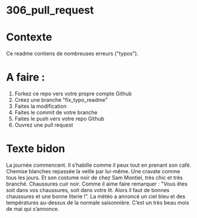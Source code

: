 # 306_pull_request

# Contexte
Ce readme contiens de nombreuses erreurs ("typos"). 

# A faire :

1. Forkez ce repo vers votre propre compte Github
2. Créez une branche "fix_typo_readme"
3. Faites la modification
4. Faites le commit de votre branche
5. Faites le push vers votre repo Github
6. Ouvrez une pull request


# Texte bidon

La journée commencent. Il s’habille comme il peux tout en prenant son café. Chemise blanches repassée la veille par lui-même. Une cravate comme tous les jours. Et son costume noir de chez Sam Montiel, très chic et très branché. Chaussures cuir noir. Comme il aime faire remarquer : "Vous êtes soit dans vos chaussures, soit dans votre lit. Alors il faut de bonnes chaussures et une bonne literie !". La météo a annoncé un ciel bleu et des températures au-dessus de la normale saisonnière. C’est un très beau mois de mai qui s’annonce.
